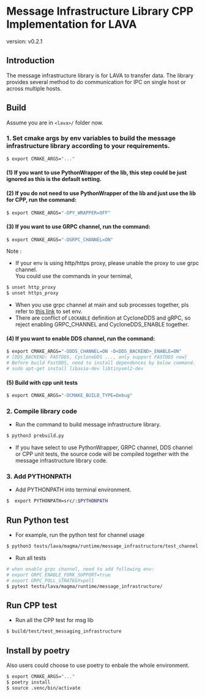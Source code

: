 # Message Infrastructure Library CPP Implementation for LAVA
version: v0.2.1
## Introduction
The message infrastructure library is for LAVA to transfer data. The library provides several method to do communication for IPC on single host or across multiple hosts.

## Build
Assume you are in `<lava>/` folder now.
### 1. Set cmake args by env variables to build the message infrastructure library according to your requirements.
```bash
$ export CMAKE_ARGS="..."
```
#### (1) If you want to use PythonWrapper of the lib, this step could be just ignored as this is the default setting.
#### (2) If you do not need to use PythonWrapper of the lib and just use the lib for CPP, run the command:
```bash
$ export CMAKE_ARGS="-DPY_WRAPPER=OFF"
```
#### (3) If you want to use GRPC channel, run the command:

```bash
$ export CMAKE_ARGS="-DGRPC_CHANNEL=ON"
```

Note :
-   If your env is using http/https proxy, please unable the proxy to use grpc channel.<br>
You could use the commands in your ternimal,
  ```bash
  $ unset http_proxy
  $ unset https_proxy
  ```
  -   When you use grpc channel at main and sub processes together, pls refer to [this link](https://github.com/grpc/grpc/blob/master/doc/fork_support.md) to set env.
  -   There are conflict of `LOCKABLE` definition at CycloneDDS and gRPC, so reject enabling GRPC_CHANNEL and CycloneDDS_ENABLE together.

#### (4) If you want to enable DDS channel, run the command:
```bash
$ export CMAKE_ARGS="-DDDS_CHANNEL=ON -D<DDS_BACKEND>_ENABLE=ON"
# [DDS_BACKEND: FASTDDS, CycloneDDS ..., only support FASTDDS now]
# Before build FastDDS, need to install dependences by below command.
# sudo apt-get install libasio-dev libtinyxml2-dev
``` 

#### (5) Build with cpp unit tests

```bash
$ export CMAKE_ARGS="-DCMAKE_BUILD_TYPE=Debug"
```

### 2. Compile library code
  - Run the command to build message infrastructure library.
```bash
$ python3 prebuild.py
```
-   If you have select to use PythonWrapper, GRPC channel, DDS channel or CPP unit tests, the source code will be compiled together with the message infrastructure library code.
### 3. Add PYTHONPATH
-   Add PYTHONPATH into terminal environment.
```bash
$  export PYTHONPATH=src/:$PYTHONPATH
```
## Run Python test
-   For example, run the python test for channel usage
  ```bash
  $ python3 tests/lava/magma/runtime/message_infrastructure/test_channel.py
  ```
  - Run all tests
  ```bash
  # when enable grpc channel, need to add following env:
  # export GRPC_ENABLE_FORK_SUPPORT=true
  # export GRPC_POLL_STRATEGY=poll
  $ pytest tests/lava/magma/runtime/message_infrastructure/
  ```

## Run CPP test
-   Run all the CPP test for msg lib
  ```bash
  $ build/test/test_messaging_infrastructure
  ```

## Install by poetry
Also users could choose to use poetry to enbale the whole environment.
```bash
$ export CMAKE_ARGS="..."
$ poetry install
$ source .venc/bin/activate
```
